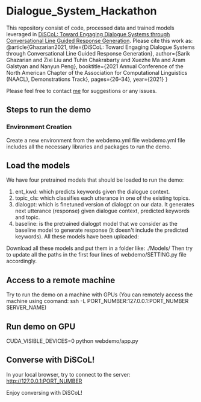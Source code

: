 # Dialogue_System_Hackathon

This repository consist of code, processed data and trained models leveraged in [DiSCoL: Toward Engaging Dialogue Systems through Conversational
Line Guided Response Generation](https://www.aclweb.org/anthology/2021.naacl-demos.4.pdf). Please cite this work as: @article{Ghazarian2021, title={DiSCoL: Toward Engaging Dialogue Systems through Conversational Line Guided Response Generation}, author={Sarik Ghazarian and Zixi Liu and Tuhin Chakrabarty and Xuezhe Ma and Aram Galstyan and Nanyun Peng}, booktitle={2021 Annual Conference of the North American Chapter of the Association for Computational Linguistics (NAACL), Demonstrations Track}, pages={26–34}, year={2021} }


Please feel free to contact [me](mailto:sarikgha@usc.edu) for suggestions or any issues. 

## Steps to run the demo

### Environment Creation
Create a new environment from the webdemo.yml file
webdemo.yml file includes all the necessary libraries and packages to run the demo.

## Load the models
We have four pretrained models that should be loaded to run the demo:
1. ent_kwd: which predicts keywords given the dialogue context.
2. topic_cls: which classifies each utterance in one of the existing topics.
3. dialogpt: which is finetuned version of dialogpt on our data. It generates next utterance (response) given dialogue context, predicted keywords and topic.
4. baseline: is the pretrained dialogpt model that we consider as the baseline model to generate response (it doesn't include the predicted keywords).
All these models have been uploaded: 

Download all these models and put them in a folder like: ./Models/
Then try to update all the paths in the first four lines of webdemo/SETTING.py file accordingly.


## Access to a remote machine
Try to run the demo on a machine with GPUs (You can remotely access the machine using coomand: ssh -L PORT_NUMBER:127.0.0.1:PORT_NUMBER SERVER_NAME)

## Run demo on GPU 
CUDA_VISIBLE_DEVICES=0 python webdemo/app.py

## Converse with DiSCoL! 
In your local browser, try to connect to the server: http://127.0.0.1:PORT_NUMBER

Enjoy conversing with DiSCoL!





